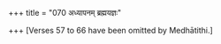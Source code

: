 +++
title = "070 अध्यापनम् ब्रह्मयज्ञः"

+++
\[Verses 57 to 66 have been omitted by Medhātithi.\]



